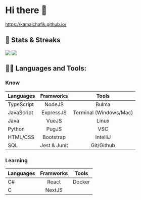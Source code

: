 # Hi there 👋

https://kamalchafik.github.io/

## :pushpin: Stats & Streaks
<img align="center" src="https://streak-stats.demolab.com?user=kamalchafik&theme=vue-dark&count_private=true" />
<img align="center" src="https://github-readme-stats.vercel.app/api?username=kamalchafik&theme=vue-dark&show_icons=true&count_private=true&hide=issues,contribs" />

## 👨‍💻 Languages and Tools:

### Know 

| Languages               | Framworks                 |  Tools                    |  
|-------------------------|:-------------------------:|:-------------------------:|
| TypeScript              | NodeJS                    | Bulma                     |
| JavaScript              | ExpressJS                 | Terminal (Windows/Mac)    |
| Java                    | VueJS                     | Linux                     |
| Python                  | PugJS                     | VSC                       | 
| HTML/CSS                | Bootstrap                 | IntelliJ                  | 
| SQL                     | Jest & Junit              | Git/Github                | 


### Learning

| Languages               | Framworks                 |  Tools                    |  
|-------------------------|:-------------------------:|:-------------------------:|
| C#                      | React                     | Docker                    |
| C                       | NextJS                    |                           |
